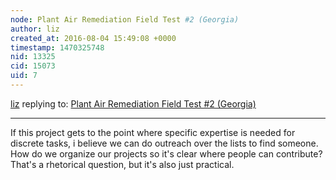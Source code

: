```yaml
---
node: Plant Air Remediation Field Test #2 (Georgia)
author: liz
created_at: 2016-08-04 15:49:08 +0000
timestamp: 1470325748
nid: 13325
cid: 15073
uid: 7
---
```




[liz](../profile/liz) replying to: [Plant Air Remediation Field Test #2 (Georgia)](../notes/nshapiro/08-02-2016/plant-air-remediation-field-test-2-georgia)

----
If this project gets to the point where specific expertise is needed for discrete tasks, i believe we can do outreach over the lists to find someone. How do we organize our projects so it's clear where people can contribute? That's a rhetorical question, but it's also just practical.